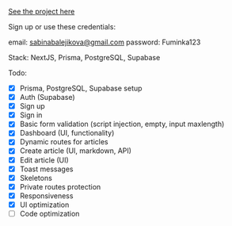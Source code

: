 [See the project here](alblogex.vercel.app)

Sign up or use these credentials:

email: sabinabalejikova@gmail.com
password: Fuminka123

Stack: NextJS, Prisma, PostgreSQL, Supabase

Todo:

- [x] Prisma, PostgreSQL, Supabase setup
- [x] Auth (Supabase)
- [x] Sign up
- [x] Sign in
- [x] Basic form validation (script injection, empty, input maxlength)
- [x] Dashboard (UI, functionality)
- [x] Dynamic routes for articles
- [x] Create article (UI, markdown, API)
- [x] Edit article (UI)
- [x] Toast messages
- [x] Skeletons
- [x] Private routes protection
- [x] Responsiveness
- [x] UI optimization
- [ ] Code optimization
